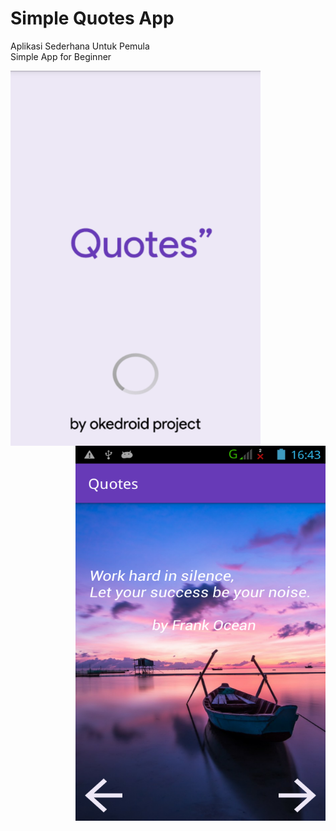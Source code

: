 # Simple Quotes App
Aplikasi Sederhana Untuk Pemula 
<br />
Simple App for Beginner

<a href="url"><img src="https://raw.githubusercontent.com/fathurzero/basicapp/master/splash.png" align="left" height="600" width="400" ></a>
<a href="url"><img src="https://raw.githubusercontent.com/fathurzero/basicapp/master/main-content.png" align="right" height="600" width="400" ></a>
